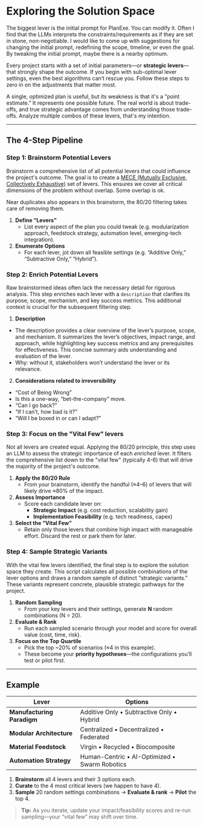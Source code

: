 # Exploring the Solution Space

The biggest lever is the initial prompt for PlanExe. You can modify it.
Often I find that the LLMs interprets the constraints/requirements as if they are set in stone, non-negotiable.
I would like to come up with suggestions for changing the initial prompt, redefining the scope, timeline, or even the goal.
By tweaking the initial prompt, maybe there is a nearby optimum.

Every project starts with a set of initial parameters—or **strategic levers**—that strongly shape the outcome. If you begin with sub-optimal lever settings, even the best algorithms can’t rescue you. Follow these steps to zero in on the adjustments that matter most.

A single, optimized plan is useful, but its weakness is that it's a "point estimate." It represents one possible future. The real world is about trade-offs, and true strategic advantage comes from understanding those trade-offs. Analyze multiple combos of these levers, that's my intention.

---

## The 4-Step Pipeline

### Step 1: Brainstorm Potential Levers

Brainstorm a comprehensive list of all potential levers that could influence the project's outcome.
The goal is to create a [MECE (Mutually Exclusive, Collectively Exhaustive)](https://en.wikipedia.org/wiki/MECE_principle) set of levers. This ensures we cover all critical dimensions of the problem without overlap. Some overlap is ok. 

Near duplicates also appears in this brainstorm, the 80/20 filtering takes care of removing them.

1. **Define “Levers”**
   - List every aspect of the plan you could tweak (e.g. modularization approach, feedstock strategy, automation level, emerging-tech integration).
2. **Enumerate Options**
   - For each lever, jot down all feasible settings (e.g. “Additive Only,” “Subtractive Only,” “Hybrid”).

### Step 2: Enrich Potential Levers

Raw brainstormed ideas often lack the necessary detail for rigorous analysis. This step enriches each lever with a `description` that clarifies its purpose, scope, mechanism, and key success metrics. This additional context is crucial for the subsequent filtering step.

1. **Description**
  - The description provides a clear overview of the lever’s purpose, scope, and mechanism. It summarizes the lever’s objectives, impact range, and approach, while highlighting key success metrics and any prerequisites for effectiveness. This concise summary aids understanding and evaluation of the lever.
  - Why: without it, stakeholders won’t understand the lever or its relevance.
2. **Considerations related to irreversibility**
  - “Cost of Being Wrong”
  - Is this a one-way, “bet-the-company” move.
  - “Can I go back?”
  - “If I can’t, how bad is it?”
  - “Will I be boxed in or can I adapt?”

### Step 3: Focus on the "Vital Few" levers

Not all levers are created equal. Applying the 80/20 principle, this step uses an LLM to assess the strategic importance of each *enriched* lever. 
It filters the comprehensive list down to the "vital few" (typically 4-6) that will drive the majority of the project's outcome.

1. **Apply the 80/20 Rule**
   - From your brainstorm, identify the handful (≈4–6) of levers that will likely drive ≈80% of the impact.
2. **Assess Importance**
   - Score each candidate lever on:
     - **Strategic Impact** (e.g. cost reduction, scalability gain)
     - **Implementation Feasibility** (e.g. tech readiness, capex)
3. **Select the “Vital Few”**
   - Retain only those levers that combine high impact with manageable effort. Discard the rest or park them for later.

### Step 4: Sample Strategic Variants

With the vital few levers identified, the final step is to explore the solution space they create. This script calculates all 
possible combinations of the lever options and draws a random sample of distinct "strategic variants." These variants represent
concrete, plausible strategic pathways for the project.

1. **Random Sampling**
   - From your key levers and their settings, generate **N** random combinations (N = 20).
2. **Evaluate & Rank**
   - Run each sampled scenario through your model and score for overall value (cost, time, risk).
3. **Focus on the Top Quartile**
   - Pick the top ~20% of scenarios (≈4 in this example).
   - These become your **priority hypotheses**—the configurations you’ll test or pilot first.

---

## Example
| Lever                          | Options                                      |
|--------------------------------|----------------------------------------------|
| **Manufacturing Paradigm**     | Additive Only • Subtractive Only • Hybrid    |
| **Modular Architecture**       | Centralized • Decentralized • Federated      |
| **Material Feedstock**         | Virgin • Recycled • Biocomposite             |
| **Automation Strategy**        | Human-Centric • AI-Optimized • Swarm Robotics|

1. **Brainstorm** all 4 levers and their 3 options each.
2. **Curate** to the 4 most critical levers (we happen to have 4).
3. **Sample** 20 random settings combinations → **Evaluate & rank** → **Pilot** the top 4.

> **Tip:** As you iterate, update your impact/feasibility scores and re-run sampling—your “vital few” may shift over time.
